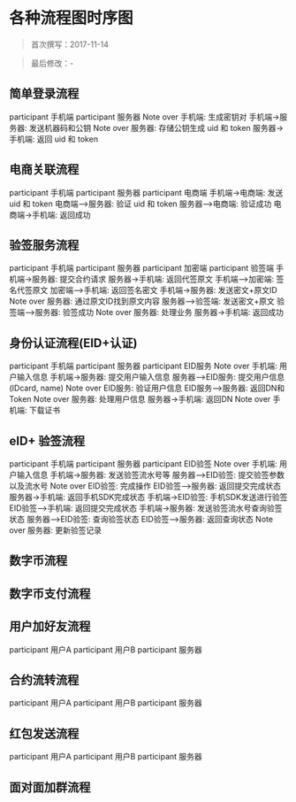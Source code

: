 各种流程图时序图
==========

> 首次撰写：2017-11-14

> 最后修改：-

简单登录流程
----------

<div class="diagram">
participant 手机端
participant 服务器
Note over 手机端: 生成密钥对
手机端->服务器: 发送机器码和公钥
Note over 服务器: 存储公钥生成 uid 和 token
服务器->手机端: 返回 uid 和 token

</div>

电商关联流程
----------

<div class="diagram">
participant 手机端
participant 服务器
participant 电商端
手机端->电商端: 发送 uid 和 token
电商端-->服务器: 验证 uid 和 token
服务器-->电商端: 验证成功
电商端->手机端: 返回成功

</div>

验签服务流程
----------

<div class="diagram">
participant 手机端
participant 服务器
participant 加密端
participant 验签端
手机端->服务器: 提交合约请求
服务器->手机端: 返回代签原文
手机端-->加密端: 签名代签原文
加密端-->手机端: 返回签名密文
手机端->服务器: 发送密文+原文ID
Note over 服务器: 通过原文ID找到原文内容
服务器-->验签端: 发送密文+原文
验签端-->服务器: 验签成功
Note over 服务器: 处理业务
服务器->手机端: 返回成功
</div>

身份认证流程(EID+认证)
----------

<div class="diagram">
participant 手机端
participant 服务器
participant EID服务
Note over 手机端: 用户输入信息
手机端->服务器: 提交用户输入信息
服务器-->EID服务: 提交用户信息(IDcard, name)
Note over EID服务: 验证用户信息
EID服务-->服务器: 返回DN和Token
Note over 服务器: 处理用户信息
服务器->手机端: 返回DN
Note over 手机端: 下载证书
</div>


eID+ 验签流程
----------

<div class="diagram">
participant 手机端
participant 服务器
participant EID验签
Note over 手机端: 用户输入信息
手机端->服务器: 发送验签流水号等
服务器-->EID验签: 提交验签参数以及流水号
Note over EID验签: 完成操作
EID验签-->服务器: 返回提交完成状态
服务器->手机端: 返回手机SDK完成状态
手机端->EID验签: 手机SDK发送进行验签
EID验签-->手机端: 返回提交完成状态
手机端->服务器: 发送验签流水号查询验签状态
服务器-->EID验签: 查询验签状态
EID验签-->服务器: 返回查询状态
Note over 服务器: 更新验签记录
</div>

数字币流程
----------

<div class="diagram">
</div>

数字币支付流程
----------

<div class="diagram">
</div>

用户加好友流程
----------

<div class="diagram">
participant 用户A
participant 用户B
participant 服务器
</div>


合约流转流程
----------

<div class="diagram">
participant 用户A
participant 用户B
participant 服务器

</div>

红包发送流程
----------

<div class="diagram">
participant 用户A
participant 用户B
participant 服务器
</div>

面对面加群流程
----------

<div class="diagram">
</div>
